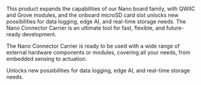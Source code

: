 <FeatureDescription>

This product expands the capabilities of our Nano board family, with QWIIC and Grove modules, and the onboard microSD card slot unlocks new possibilities for data logging, edge AI, and real-time storage needs. The Nano Connector Carrier is an ultimate tool for fast, flexible, and future-ready development.

</FeatureDescription>

<Feature title="QWIIC and Grove connectors" image="configurability">

The Nano Connector Carrier is ready to be used with a wide range of external hardware components or modules, covering all your needs, from embedded sensing to actuation.

</Feature>

<Feature title="Onboard microSD card slot" image="hw-pin">

Unlocks new possibilities for data logging, edge AI, and real-time storage needs.

</Feature>

</FeatureList>
